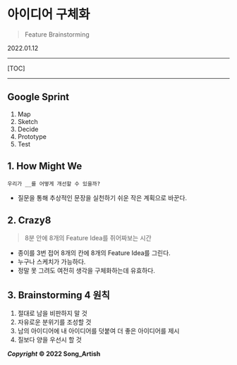 # 아이디어 구체화

> Feature Brainstorming

2022.01.12

---

[TOC]

---



## Google Sprint

1. Map
2. Sketch
3. Decide
4. Prototype
5. Test



## 1. How Might We

```
우리가 __를 어떻게 개선할 수 있을까?
```

- 질문을 통해 추상적인 문장을 실천하기 쉬운 작은 계획으로 바꾼다.



## 2. Crazy8

> 8분 안에 8개의 Feature Idea를 쥐어짜보는 시간

- 종이를 3번 접어 8개의 칸에 8개의 Feature Idea를 그린다.
- 누구나 스케치가 가능하다.
- 정말 못 그려도 여전히 생각을 구체화하는데 유효하다.



## 3. Brainstorming 4 원칙

1. 절대로 남을 비판하지 말 것
2. 자유로운 분위기를 조성할 것
3. 남의 아이디어에 내 아이디어를 덧붙여 더 좋은 아이디어를 제시
4. 질보다 양을 우선시 할 것



***Copyright* © 2022 Song_Artish**
